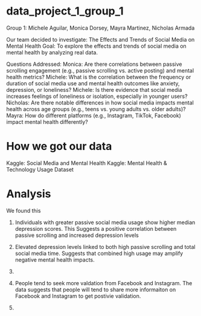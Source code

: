 # data_project_1_group_1
Group 1: Michele Aguilar, Monica Dorsey, Mayra Martinez, Nicholas Armada

Our team decided to investigate: The Effects and Trends of Social Media on Mental Health
Goal: To explore the effects and trends of social media on mental health by analyzing real data.

Questions Addressed:
Monica: Are there correlations between passive scrolling engagement (e.g., passive scrolling vs. active posting) and mental health metrics?
Michele: What is the correlation between the frequency or duration of social media use and mental health outcomes like anxiety, depression, or loneliness?
Michele: Is there evidence that social media increases feelings of loneliness or isolation, especially in younger users?
Nicholas: Are there notable differences in how social media impacts mental health across age groups (e.g., teens vs. young adults vs. older adults)?
Mayra: How do different platforms (e.g., Instagram, TikTok, Facebook) impact mental health differently?

# How we got our data
Kaggle: Social Media and Mental Health
Kaggle:  Mental Health & Technology Usage Dataset 


# Analysis
We found this
1. Individuals with greater passive social media usage show higher median depression scores. This Suggests a positive correlation between passive scrolling and increased depression levels
2. Elevated depression levels linked to both high passive scrolling and total social media time. Suggests that combined high usage may amplify negative mental health impacts.
3.
4. People tend to seek more valdation from Facebook and Instagram. The data suggests that people will tend to share more informaiton on Facebook and Instagram to get postivie validation.  
   
6. 
